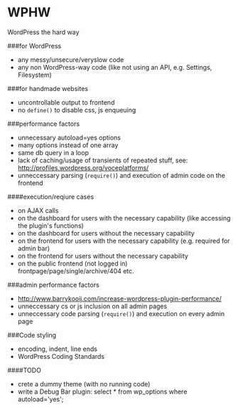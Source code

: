 WPHW
====

WordPress the hard way

###for WordPress
- any messy/unsecure/veryslow code
- any non WordPress-way code (like not using an API, e.g. Settings, Filesystem)

###for handmade websites

- uncontrollable output to frontend
- no `define()` to disable css, js enqueuing

###performance factors

- unnecessary autoload=yes options
- many options instead of one array
- same db query in a loop
- lack of caching/usage of transients of repeated stuff, see: http://profiles.wordpress.org/voceplatforms/
- unneccessary parsing (`require()`) and execution of admin code on the frontend

####execution/reqiure cases

- on AJAX calls
- on the dashboard for users with the necessary capability (like accessing the plugin's functions)
- on the dashboard for users without the necessary capability
- on the frontend for users with the necessary capability (e.g. required for admin bar)
- on the frontend for users without the necessary capability
- on the public frontend (not logged in) frontpage/page/single/archive/404 etc.

###admin performance factors

- http://www.barrykooij.com/increase-wordpress-plugin-performance/
- unneccessary cs or js inclusion on all admin pages
- unneccessary code parsing (`require()`) and execution on every admin page

###Code styling
- encoding, indent, line ends
- WordPress Coding Standards

####TODO

- crete a dummy theme (with no running code)
- write a Debug Bar plugin: select * from wp_options where autoload='yes';
